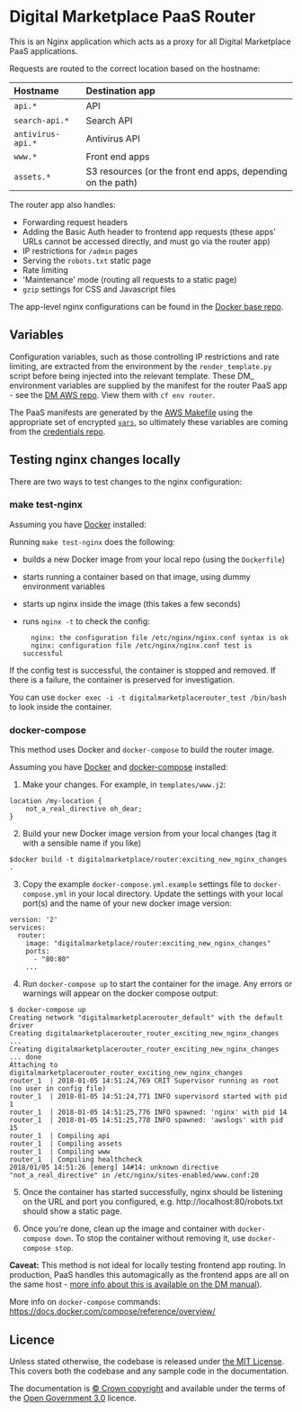 # Digital Marketplace PaaS Router

This is an Nginx application which acts as a proxy for all Digital Marketplace PaaS applications.

Requests are routed to the correct location based on the hostname:

| Hostname | Destination app |
| :--- | :--- |
| `api.*` | API |
| `search-api.*` | Search API |
| `antivirus-api.*` | Antivirus API |
| `www.*` | Front end apps |
| `assets.*` | S3 resources (or the front end apps, depending on the path) |

The router app also handles:
- Forwarding request headers
- Adding the Basic Auth header to frontend app requests (these apps' URLs cannot be accessed directly,
and must go via the router app)
- IP restrictions for `/admin` pages
- Serving the `robots.txt` static page
- Rate limiting
- 'Maintenance' mode (routing all requests to a static page)
- `gzip` settings for CSS and Javascript files

The app-level nginx configurations can be found in the [Docker base repo](https://github.com/alphagov/digitalmarketplace-docker-base).

## Variables

Configuration variables, such as those controlling IP restrictions and rate limiting, are extracted from the environment by the
`render_template.py` script before being injected into the relevant template. These DM_ environment variables are
supplied by the manifest for the router PaaS app  - see the [DM AWS
repo](https://github.com/alphagov/digitalmarketplace-aws/tree/master/paas). View them with `cf env router`.

The PaaS manifests are generated by the [AWS
Makefile](https://github.com/alphagov/digitalmarketplace-aws/tree/master/Makefile) using the appropriate set of
encrypted
[`vars`](https://github.com/alphagov/digitalmarketplace-credentials/tree/master/vars), so ultimately
these variables are coming from the [credentials
repo](https://github.com/alphagov/digitalmarketplace-credentials).  

## Testing nginx changes locally

There are two ways to test changes to the nginx configuration:

### make test-nginx

Assuming you have [Docker](https://docs.docker.com/engine/installation/) installed:

Running `make test-nginx` does the following:
- builds a new Docker image from your local repo (using the `Dockerfile`)
- starts running a container based on that image, using dummy environment variables
- starts up nginx inside the image (this takes a few seconds)
- runs `nginx -t` to check the config:

        nginx: the configuration file /etc/nginx/nginx.conf syntax is ok
        nginx: configuration file /etc/nginx/nginx.conf test is successful

If the config test is successful, the container is stopped and removed. If there is a failure, the container
is preserved for investigation.

You can use `docker exec -i -t digitalmarketplacerouter_test /bin/bash` to look inside the container.


### docker-compose

This method uses Docker and `docker-compose` to build the router image.

Assuming you have [Docker](https://docs.docker.com/engine/installation/) and [docker-compose](https://docs.docker.com/compose/install/) installed:

  1. Make your changes. For example, in `templates/www.j2`:

    location /my-location {
        not_a_real_directive oh_dear;
    }

  2. Build your new Docker image version from your local changes (tag it with a sensible name if you like)

    $docker build -t digitalmarketplace/router:exciting_new_nginx_changes .

  3. Copy the example `docker-compose.yml.example` settings file to `docker-compose.yml` in your local directory.
   Update the settings with your local port(s) and the name of your new docker image version:

    version: '2'
    services:
      router:
        image: "digitalmarketplace/router:exciting_new_nginx_changes"
        ports:
          - "80:80"
        ...

  4. Run `docker-compose up` to start the container for the image. Any errors or warnings will appear on the docker compose output:

    $ docker-compose up
    Creating network "digitalmarketplacerouter_default" with the default driver
    Creating digitalmarketplacerouter_router_exciting_new_nginx_changes ...
    Creating digitalmarketplacerouter_router_exciting_new_nginx_changes ... done
    Attaching to digitalmarketplacerouter_router_exciting_new_nginx_changes
    router_1  | 2018-01-05 14:51:24,769 CRIT Supervisor running as root (no user in config file)
    router_1  | 2018-01-05 14:51:24,771 INFO supervisord started with pid 1
    router_1  | 2018-01-05 14:51:25,776 INFO spawned: 'nginx' with pid 14
    router_1  | 2018-01-05 14:51:25,778 INFO spawned: 'awslogs' with pid 15
    router_1  | Compiling api
    router_1  | Compiling assets
    router_1  | Compiling www
    router_1  | Compiling healthcheck
    2018/01/05 14:51:26 [emerg] 14#14: unknown directive "not_a_real_directive" in /etc/nginx/sites-enabled/www.conf:20

  5. Once the container has started successfully, nginx should be listening on the URL and port you configured,
  e.g. http://localhost:80/robots.txt should show a static page.

  6. Once you're done, clean up the image and container with `docker-compose down`. To stop the container without removing it,
  use `docker-compose stop`.

**Caveat:** This method is not ideal for locally testing frontend app routing. In production, PaaS handles this automagically
as the frontend apps are all on the same host - [more info about this is available on the DM manual](https://alphagov.github.io/digitalmarketplace-manual/application-architecture.html?highlight=routing#overall-architecture)).

More info on `docker-compose` commands: https://docs.docker.com/compose/reference/overview/

## Licence

Unless stated otherwise, the codebase is released under [the MIT License][mit].
This covers both the codebase and any sample code in the documentation.

The documentation is [&copy; Crown copyright][copyright] and available under the terms
of the [Open Government 3.0][ogl] licence.

[mit]: LICENCE
[copyright]: http://www.nationalarchives.gov.uk/information-management/re-using-public-sector-information/uk-government-licensing-framework/crown-copyright/
[ogl]: http://www.nationalarchives.gov.uk/doc/open-government-licence/version/3/
